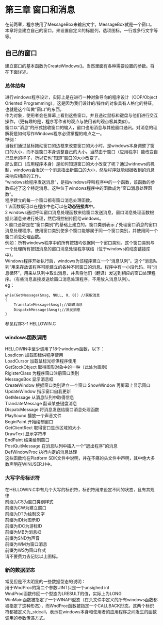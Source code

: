 # 第三章 窗口和消息
在前两章，程序使用了MessageBox来输出文字。MessageBox就是一个窗口。  
本章将会建立自己的窗口，来设置自定义的标题列，选项图标，一行或多行文字等等。  
## 自己的窗口
建立窗口的基本函数为CreateWindows()。当然里面有各种需要设置的参数。将在下面详述。  
### 总体结构
进行windows程序设计，实际上是在进行一种对象导向的程序设计（OOP/Object Oriented Programming）。这是因为我们设计的/操作的对象具有人格化的特征，也就是这个叫做“窗口”的东西。  
作为对象，使用者会在屏幕上看到这些窗口，并且通过鼠标和键盘与他们进行交互操作。（更有趣的是，程序写作者的观点与使用者的观点极其类似）。  
窗口以“消息”的形式接收窗口的输入，窗口也用消息与其他窗口通讯。对消息的理解将是如何写作Windows程序必须掌握的难点之一。  
举例：  
当我们通过鼠标拖动窗口的边框来改变窗口的大小时，是windows本身调整了窗口的大小，而不是窗口本身调整自己的大小。当然由于窗口（应用程序）能改变自己显示的样子，所以它也“知道”窗口的大小改变了。  
那么窗口（应用程序本身）是如何知道窗口的大小改变了呢？通过widnows的机制，windows会发送一个消息指出新窗口的大小，然后程序就能根据收到的消息来响应相应的工作。  
“windows给程序发送消息”，是指windows呼叫程序中的一个函数，该函数的参数描述了这个特定消息。这种位于windows程序中的函数成为“窗口消息处理函数”。   
程序建立的每一个窗口都有窗口消息处理函数。   
1 该函数既可以在程序中也可以在**动态链接库**中。    
2 windows通过呼叫窗口消息处理函数来给窗口发送消息，窗口消息处理函数根据此消息来进行处理，然后将控制传回给windows。   
3 窗口通常是在“窗口类别”的基础上建立的。窗口类别表示了处理窗口消息的窗口消息处理程序。使用窗口类别使多个窗口能够属于同一个窗口类别，并使用同一个窗口消息处理函数。  
例如：所有windows程序中的所有按钮均依据同一个窗口类别。这个窗口类别与一个处理所有按钮消息的窗口消息处理程序联结（位于windows的动态链接库中）。   
Windows程序开始执行后，windows为该程序建立一个“消息队列”。这个“消息队列”用来存放该程序可能建立的各种不同窗口的消息。程序中有一小段代码，叫“消息循环”，用来从队列中取出消息，并且将他们（翻译）发送到相应的窗口处理程序。（有些消息直接发送给窗口消息处理程序，不用放入消息队列）。  
eg：  
```
whie(GetMessage(&msg, NULL, 0, 0)) //获取消息	  
{	
	TranslateMessage(&msg);//翻译消息	
	DispatchMessage(&msg);//派发消息		
}	
```		
参见程序3-1 HELLOWIN.C  
### windows函数调用
HELLOWIN中至少调用了18个windows函数，以下：  
LoadIcon 加载图标供程序使用  
LoadCursor 加载鼠标光标供程序使用  
GetStockObject 取得图形对象中的一种（此处为画刷）  
RigisterClass 为程序窗口注册窗口类别  
MessageBox 显示消息框  
CreateWindow 根据窗口类别建立一个窗口 
ShowWindow 再屏幕上显示窗口  
UpdateWindow 指示窗口自我更新  
GetMessage 从消息队列中取得信息  
TranslateMessage 翻译某些键盘消息  
DispatcMessage 将消息发送给窗口消息处理函数  
PlaySound 播放一个声音文件  
BeginPaint 开始绘制窗口  
GetClientRect 取得窗口显示区域的大小  
DrawText 显示字符串  
EndPaint 结束绘制窗口  
PostQuitMessage 在消息队列中插入一个“退出程序”的消息  
DefWindowProc 执行内定的消息处理  
这些函数均在Platform SDK文件中说明，并在不痛的头文件中声明，其中绝大多数声明在WINUSER.H中。  
### 大写字母标识符
在HELLOWIN.C中有几个大写的标识符，标识符用来设定不同的状态，且有其规律  
前缀为CS为窗口类别样式  
前缀为CW为建立窗口  
前缀为DT为绘制文字  
前缀为IDI为图示ID	  
前缀为IDC为游标ID  
前缀为MB为消息框   
前缀为SND为声音   
前缀为WM为窗口消息   
前缀为WS为窗口样式  
请不要费力去记忆以上图标。   
### 新的数据型态
常见但是不太明显的一些数据型态的说明：  
用于WndProc的第二个参数UINT只是一个unsighed int  
WndProc函数传回一个型态为LRESULT的值，实际上为LONG   
WinMain函数被指定了一个WINAPI型态（在头文件中定义的所有windows函数都被指定了这种形态），而WndProc函数被指定一个CALLBACK形态。这两个标识符都被定义为_stdcall，表示在windows本身和使用者的应用程序之间发生的函数调用的参数传递方式。  